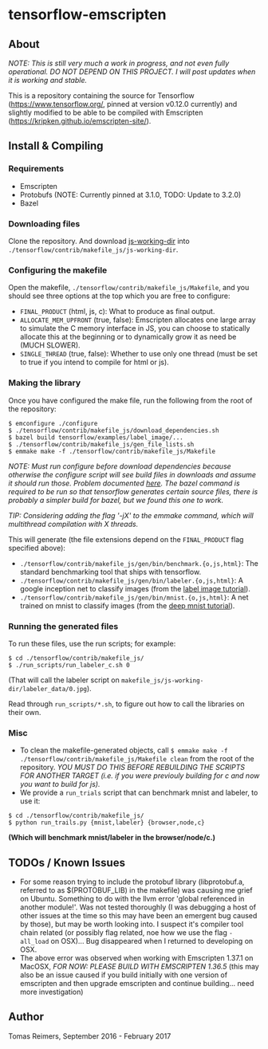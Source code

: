# tensorflow-emscripten

## About

*NOTE: This is still very much a work in progress, and not even fully operational. DO NOT DEPEND ON THIS PROJECT. I will post updates when it is working and stable.*

This is a repository containing the source for Tensorflow (https://www.tensorflow.org/, pinned at version v0.12.0 currently) and slightly modified to be able to be compiled with Emscripten (https://kripken.github.io/emscripten-site/).

## Install & Compiling

### Requirements
 - Emscripten
 - Protobufs (NOTE: Currently pinned at 3.1.0, TODO: Update to 3.2.0)
 - Bazel

### Downloading files

Clone the repository. And download [js-working-dir](https://www.dropbox.com/s/y5snh95t7nri272/js-working-dir.zip?dl=0) into `./tensorflow/contrib/makefile_js/js-working-dir`.

### Configuring the makefile

Open the makefile, `./tensorflow/contrib/makefile_js/Makefile`, and you should see
three options at the top which you are free to configure:
 - `FINAL_PRODUCT` (html, js, c): What to produce as final output.
 - `ALLOCATE_MEM_UPFRONT` (true, false): Emscripten allocates one large array to simulate the C memory interface in JS, you can choose to statically allocate this at the beginning or to dynamically grow it as need be (MUCH SLOWER).
 - `SINGLE_THREAD` (true, false): Whether to use only one thread (must be set to true if you intend to compile for html or js).

### Making the library

Once you have configured the make file, run the following from the root of the repository:

```
$ emconfigure ./configure
$ ./tensorflow/contrib/makefile_js/download_dependencies.sh
$ bazel build tensorflow/examples/label_image/...
$ ./tensorflow/contrib/makefile_js/gen_file_lists.sh
$ emmake make -f ./tensorflow/contrib/makefile_js/Makefile
```

*NOTE: Must run configure before download dependencies because otherwise the configure script
will see build files in downloads and assume it should run those. Problem documented [here](https://github.com/tensorflow/tensorflow/issues/5310). The bazel command is required to be run so that tensorflow generates certain source files, there is probably a simpler build for bazel, but we found this one to work.*

*TIP: Considering adding the flag '-jX' to the emmake command, which will multithread compilation with X threads.*

This will generate (the file extensions depend on the `FINAL_PRODUCT` flag specified above):
 - `./tensorflow/contrib/makefile_js/gen/bin/benchmark.{o,js,html}`: The standard benchmarking tool that ships with tensorflow.
 - `./tensorflow/contrib/makefile_js/gen/bin/labeler.{o,js,html}`: A google inception net to classify images (from the [label image tutorial](https://github.com/tensorflow/tensorflow/tree/master/tensorflow/examples/label_image)).
 - `./tensorflow/contrib/makefile_js/gen/bin/mnist.{o,js,html}`: A net trained on mnist to classify images (from the [deep mnist tutorial](https://www.tensorflow.org/versions/r0.12/tutorials/mnist/pros/index.html)).

### Running the generated files

To run these files, use the run scripts; for example:

```
$ cd ./tensorflow/contrib/makefile_js/
$ ./run_scripts/run_labeler_c.sh 0
```

(That will call the labeler script on `makefile_js/js-working-dir/labeler_data/0.jpg`).

Read through `run_scripts/*.sh`, to figure out how to call the libraries on their own.

### Misc

 - To clean the makefile-generated objects, call `$ emmake make -f ./tensorflow/contrib/makefile_js/Makefile clean` from the root of the repository. *YOU MUST DO THIS BEFORE REBUILDING THE SCRIPTS FOR ANOTHER TARGET (i.e. if you were previouly building for c and now you want to build for js).*
 - We provide a `run_trials` script that can benchmark mnist and labeler, to use it:

```
$ cd ./tensorflow/contrib/makefile_js/
$ python run_trails.py {mnist,labeler} {browser,node,c}
```

**(Which will benchmark mnist/labeler in the browser/node/c.)**

## TODOs / Known Issues

 - For some reason trying to include the protobuf library (libprotobuf.a, referred to as $(PROTOBUF_LIB) in the makefile) was causing me grief on Ubuntu. Something to do with the llvm error 'global referenced in another module!'. Was not tested thoroughly (I was debugging a host of other issues at the time so this may have been an emergent bug caused by those), but may be worth looking into. I suspect it's compiler tool chain related (or possibly flag related, noe how we use the flag `-all_load` on OSX)... Bug disappeared when I returned to developing on OSX.
 - The above error was observed when working with Emscripten 1.37.1 on MacOSX, *FOR NOW: PLEASE BUILD WITH EMSCRIPTEN 1.36.5* (this may also be an issue caused if you build initially with one version of emscripten and then upgrade emscripten and continue building... need more investigation)

## Author
Tomas Reimers, September 2016 - February 2017
